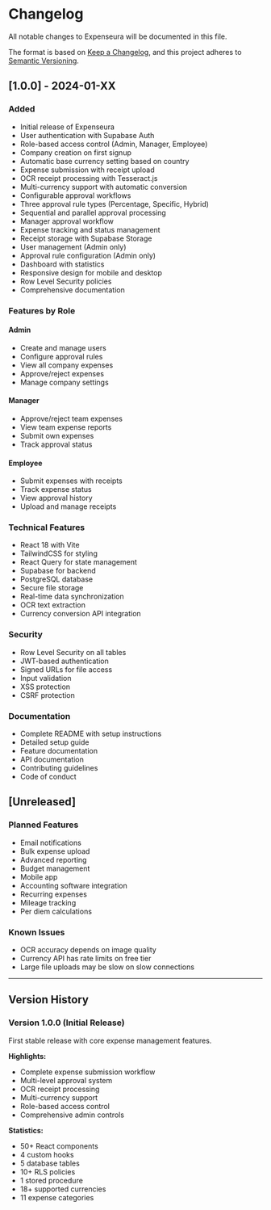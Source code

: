 # Changelog

All notable changes to Expenseura will be documented in this file.

The format is based on [Keep a Changelog](https://keepachangelog.com/en/1.0.0/),
and this project adheres to [Semantic Versioning](https://semver.org/spec/v2.0.0.html).

## [1.0.0] - 2024-01-XX

### Added
- Initial release of Expenseura
- User authentication with Supabase Auth
- Role-based access control (Admin, Manager, Employee)
- Company creation on first signup
- Automatic base currency setting based on country
- Expense submission with receipt upload
- OCR receipt processing with Tesseract.js
- Multi-currency support with automatic conversion
- Configurable approval workflows
- Three approval rule types (Percentage, Specific, Hybrid)
- Sequential and parallel approval processing
- Manager approval workflow
- Expense tracking and status management
- Receipt storage with Supabase Storage
- User management (Admin only)
- Approval rule configuration (Admin only)
- Dashboard with statistics
- Responsive design for mobile and desktop
- Row Level Security policies
- Comprehensive documentation

### Features by Role

#### Admin
- Create and manage users
- Configure approval rules
- View all company expenses
- Approve/reject expenses
- Manage company settings

#### Manager
- Approve/reject team expenses
- View team expense reports
- Submit own expenses
- Track approval status

#### Employee
- Submit expenses with receipts
- Track expense status
- View approval history
- Upload and manage receipts

### Technical Features
- React 18 with Vite
- TailwindCSS for styling
- React Query for state management
- Supabase for backend
- PostgreSQL database
- Secure file storage
- Real-time data synchronization
- OCR text extraction
- Currency conversion API integration

### Security
- Row Level Security on all tables
- JWT-based authentication
- Signed URLs for file access
- Input validation
- XSS protection
- CSRF protection

### Documentation
- Complete README with setup instructions
- Detailed setup guide
- Feature documentation
- API documentation
- Contributing guidelines
- Code of conduct

## [Unreleased]

### Planned Features
- Email notifications
- Bulk expense upload
- Advanced reporting
- Budget management
- Mobile app
- Accounting software integration
- Recurring expenses
- Mileage tracking
- Per diem calculations

### Known Issues
- OCR accuracy depends on image quality
- Currency API has rate limits on free tier
- Large file uploads may be slow on slow connections

---

## Version History

### Version 1.0.0 (Initial Release)
First stable release with core expense management features.

**Highlights:**
- Complete expense submission workflow
- Multi-level approval system
- OCR receipt processing
- Multi-currency support
- Role-based access control
- Comprehensive admin controls

**Statistics:**
- 50+ React components
- 4 custom hooks
- 5 database tables
- 10+ RLS policies
- 1 stored procedure
- 18+ supported currencies
- 11 expense categories
